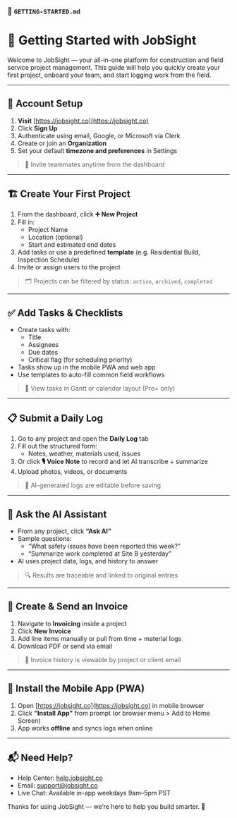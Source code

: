 ### 📄 `GETTING-STARTED.md`

# 🧰 Getting Started with JobSight

Welcome to JobSight — your all-in-one platform for construction and field service project management. This guide will help you quickly create your first project, onboard your team, and start logging work from the field.

---

## 📝 Account Setup

1. **Visit** [https://jobsight.co](https://jobsight.co)
2. Click **Sign Up**
3. Authenticate using email, Google, or Microsoft via Clerk
4. Create or join an **Organization**
5. Set your default **timezone and preferences** in Settings

> 👥 Invite teammates anytime from the dashboard

---

## 🏗 Create Your First Project

1. From the dashboard, click **➕ New Project**
2. Fill in:
   - Project Name
   - Location (optional)
   - Start and estimated end dates
3. Add tasks or use a predefined **template** (e.g. Residential Build, Inspection Schedule)
4. Invite or assign users to the project

> 🗂 Projects can be filtered by status: `active`, `archived`, `completed`

---

## ✅ Add Tasks & Checklists

- Create tasks with:
  - Title
  - Assignees
  - Due dates
  - Critical flag (for scheduling priority)
- Tasks show up in the mobile PWA and web app
- Use templates to auto-fill common field workflows

> 📆 View tasks in Gantt or calendar layout (Pro+ only)

---

## 📋 Submit a Daily Log

1. Go to any project and open the **Daily Log** tab
2. Fill out the structured form:
   - Notes, weather, materials used, issues
3. Or click **🎙 Voice Note** to record and let AI transcribe + summarize
4. Upload photos, videos, or documents

> 🧠 AI-generated logs are editable before saving

---

## 🧠 Ask the AI Assistant

- From any project, click **“Ask AI”**
- Sample questions:
  - “What safety issues have been reported this week?”
  - “Summarize work completed at Site B yesterday”
- AI uses project data, logs, and history to answer

> 🔍 Results are traceable and linked to original entries

---

## 🧾 Create & Send an Invoice

1. Navigate to **Invoicing** inside a project
2. Click **New Invoice**
3. Add line items manually or pull from time + material logs
4. Download PDF or send via email

> 🧾 Invoice history is viewable by project or client email

---

## 📲 Install the Mobile App (PWA)

1. Open [https://jobsight.co](https://jobsight.co) in mobile browser
2. Click **“Install App”** from prompt (or browser menu > Add to Home Screen)
3. App works **offline** and syncs logs when online

---

## 📬 Need Help?

- Help Center: [help.jobsight.co](https://help.jobsight.co)
- Email: support@jobsight.co
- Live Chat: Available in-app weekdays 9am–5pm PST

Thanks for using JobSight — we’re here to help you build smarter. 👷
